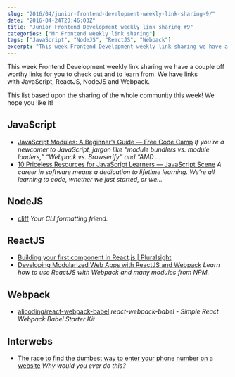 ```yaml
---
slug: "2016/04/junior-frontend-development-weekly-link-sharing-9/"
date: "2016-04-24T20:46:03Z"
title: "Junior Frontend Development weekly link sharing #9"
categories: ["Mr Frontend weekly link sharing"]
tags: ["JavaScript", "NodeJS", "ReactJS", "Webpack"]
excerpt: "This week Frontend Development weekly link sharing we have a couple off worthy links for you to che..."
---
```


This week Frontend Development weekly link sharing we have a couple off worthy links for you to check out and to learn from. We have links with JavaScript, ReactJS, NodeJS and Webpack.

This list based upon the sharing of the whole community this week! We hope you like it!

## JavaScript

* [JavaScript Modules: A Beginner’s Guide — Free Code Camp](https://medium.freecodecamp.com/javascript-modules-a-beginner-s-guide-783f7d7a5fcc#.stagzkgwo "JavaScript Modules: A Beginner’s Guide — Free Code Camp") _If you’re a newcomer to JavaScript, jargon like “module bundlers vs. module loaders,” “Webpack vs. Browserify” and “AMD …_
* [10 Priceless Resources for JavaScript Learners — JavaScript Scene](https://medium.com/javascript-scene/10-priceless-resources-for-javascript-learners-bbf2f7d7f84e#.hcos3us2m "10 Priceless Resources for JavaScript Learners — JavaScript Scene") _A career in software means a dedication to lifetime learning. We’re all learning to code, whether we just started, or we…_

## NodeJS

* [cliff](https://www.npmjs.com/package/cliff "cliff") _Your CLI formatting friend._

## ReactJS

* [Building your first component in React.js | Pluralsight](https://www.youtube.com/watch?v=K_jS1anlVAM "Building your first component in React.js | Pluralsight")
* [Developing Modularized Web Apps with ReactJS and Webpack](https://www.terlici.com/2015/08/04/react-apps-webpack.html "Developing Modularized Web Apps with ReactJS and Webpack") _Learn how to use ReactJS with Webpack and many modules from NPM._

## Webpack

* [alicoding/react-webpack-babel](https://github.com/alicoding/react-webpack-babel "alicoding/react-webpack-babel") _react-webpack-babel - Simple React Webpack Babel Starter Kit_

## Interwebs

* [The race to find the dumbest way to enter your phone number on a website](http://www.dailydot.com/lol/stupid-phone-number-entry-field-challenge/?fb=dd "The race to find the dumbest way to enter your phone number on a website") _Why would you ever do this?_